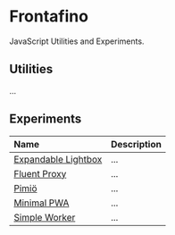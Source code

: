# Frontafino

JavaScript Utilities and Experiments.

## Utilities

...

## Experiments

| Name                                                      | Description |
| :-------------------------------------------------------- | :---------- |
| [Expandable Lightbox](./experiments/expandable-lightbox/) | ...         |
| [Fluent Proxy](./experiments/fluent-proxy/)               | ...         |
| [Pimiö](./experiments/pimio/)                             | ...         |
| [Minimal PWA](./experiments/pwa-minimal/)                 | ...         |
| [Simple Worker](./experiments/simple-worker/)             | ...         |
